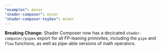 ```yaml
---
"examples": minor
"shader-composer": minor
"shader-composer-toybox": minor
---
```


**Breaking Change:** Shader Composer now has a decicated `shader-composer/pipes` export for all FP-leaning primivites, including the `pipe` and `flow` functions, as well as pipe-able versions of math operators.
